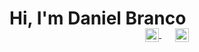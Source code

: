 # Hi, I'm Daniel Branco

<p align="center" style="margin: -20px 0 30px">
  <a href="https://www.linkedin.com/in/daniel-antonio-de-oliveira-major-branco-19361733/" target="_blank" style='margin-right:10px'>
    <img align="center" src="https://www.svgrepo.com/show/205292/linkedin.svg" alt="linkedin" height="22px" width="22px" />
  </a>
  &nbsp;&nbsp;
  <a href="mailto:dbranco@gmail.com" target="_blank">
    <img align="center" src="https://www.svgrepo.com/show/18904/mail.svg" alt="email" height="22px" width="22px" />
  </a>
</p>
